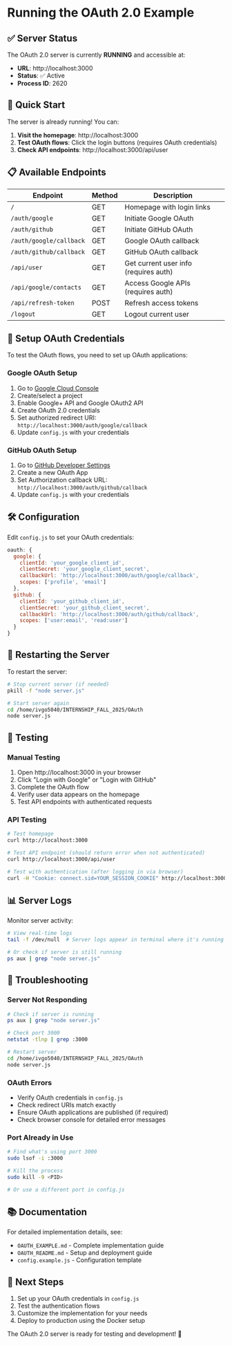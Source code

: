 # Running the OAuth 2.0 Example

## ✅ Server Status

The OAuth 2.0 server is currently **RUNNING** and accessible at:
- **URL**: http://localhost:3000
- **Status**: ✅ Active
- **Process ID**: 2620

## 🚀 Quick Start

The server is already running! You can:

1. **Visit the homepage**: http://localhost:3000
2. **Test OAuth flows**: Click the login buttons (requires OAuth credentials)
3. **Check API endpoints**: http://localhost:3000/api/user

## 📋 Available Endpoints

| Endpoint | Method | Description |
|----------|--------|-------------|
| `/` | GET | Homepage with login links |
| `/auth/google` | GET | Initiate Google OAuth |
| `/auth/github` | GET | Initiate GitHub OAuth |
| `/auth/google/callback` | GET | Google OAuth callback |
| `/auth/github/callback` | GET | GitHub OAuth callback |
| `/api/user` | GET | Get current user info (requires auth) |
| `/api/google/contacts` | GET | Access Google APIs (requires auth) |
| `/api/refresh-token` | POST | Refresh access tokens |
| `/logout` | GET | Logout current user |

## 🔧 Setup OAuth Credentials

To test the OAuth flows, you need to set up OAuth applications:

### Google OAuth Setup
1. Go to [Google Cloud Console](https://console.cloud.google.com/)
2. Create/select a project
3. Enable Google+ API and Google OAuth2 API
4. Create OAuth 2.0 credentials
5. Set authorized redirect URI: `http://localhost:3000/auth/google/callback`
6. Update `config.js` with your credentials

### GitHub OAuth Setup
1. Go to [GitHub Developer Settings](https://github.com/settings/developers)
2. Create a new OAuth App
3. Set Authorization callback URL: `http://localhost:3000/auth/github/callback`
4. Update `config.js` with your credentials

## 🛠️ Configuration

Edit `config.js` to set your OAuth credentials:

```javascript
oauth: {
  google: {
    clientId: 'your_google_client_id',
    clientSecret: 'your_google_client_secret',
    callbackUrl: 'http://localhost:3000/auth/google/callback',
    scopes: ['profile', 'email']
  },
  github: {
    clientId: 'your_github_client_id',
    clientSecret: 'your_github_client_secret',
    callbackUrl: 'http://localhost:3000/auth/github/callback',
    scopes: ['user:email', 'read:user']
  }
}
```

## 🔄 Restarting the Server

To restart the server:

```bash
# Stop current server (if needed)
pkill -f "node server.js"

# Start server again
cd /home/ivgo5040/INTERNSHIP_FALL_2025/OAuth
node server.js
```

## 🧪 Testing

### Manual Testing
1. Open http://localhost:3000 in your browser
2. Click "Login with Google" or "Login with GitHub"
3. Complete the OAuth flow
4. Verify user data appears on the homepage
5. Test API endpoints with authenticated requests

### API Testing
```bash
# Test homepage
curl http://localhost:3000

# Test API endpoint (should return error when not authenticated)
curl http://localhost:3000/api/user

# Test with authentication (after logging in via browser)
curl -H "Cookie: connect.sid=YOUR_SESSION_COOKIE" http://localhost:3000/api/user
```

## 📊 Server Logs

Monitor server activity:
```bash
# View real-time logs
tail -f /dev/null  # Server logs appear in terminal where it's running

# Or check if server is still running
ps aux | grep "node server.js"
```

## 🚨 Troubleshooting

### Server Not Responding
```bash
# Check if server is running
ps aux | grep "node server.js"

# Check port 3000
netstat -tlnp | grep :3000

# Restart server
cd /home/ivgo5040/INTERNSHIP_FALL_2025/OAuth
node server.js
```

### OAuth Errors
- Verify OAuth credentials in `config.js`
- Check redirect URIs match exactly
- Ensure OAuth applications are published (if required)
- Check browser console for detailed error messages

### Port Already in Use
```bash
# Find what's using port 3000
sudo lsof -i :3000

# Kill the process
sudo kill -9 <PID>

# Or use a different port in config.js
```

## 📚 Documentation

For detailed implementation details, see:
- `OAUTH_EXAMPLE.md` - Complete implementation guide
- `OAUTH_README.md` - Setup and deployment guide
- `config.example.js` - Configuration template

## 🎯 Next Steps

1. Set up your OAuth credentials in `config.js`
2. Test the authentication flows
3. Customize the implementation for your needs
4. Deploy to production using the Docker setup

The OAuth 2.0 server is ready for testing and development! 🚀



